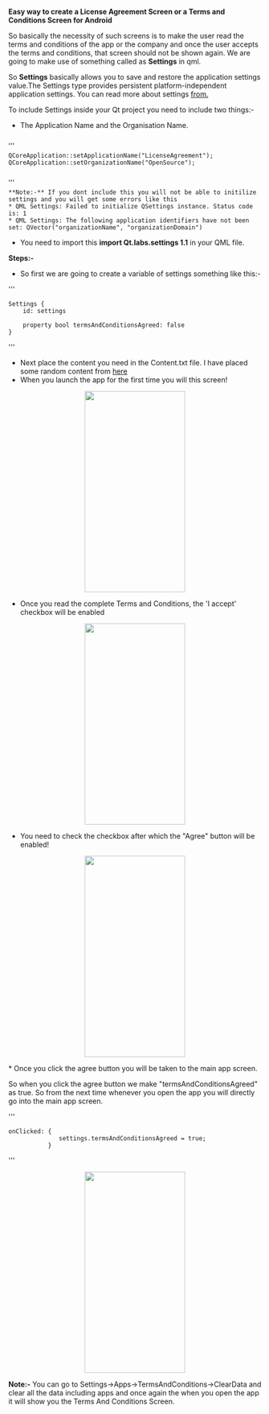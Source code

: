 **Easy way to create a License Agreement Screen or a Terms and Conditions Screen for Android**

So basically the necessity of such screens is to make the user read the terms and conditions of the app or the company and once the user accepts the terms and conditions, that screen should not be shown again. We are going to make use of something called as **Settings** in qml.

So **Settings** basically allows you to save and restore the application settings value.The Settings type provides persistent platform-independent application settings. You can read more about settings [from.](https://doc.qt.io/qt-5/qml-qt-labs-settings-settings.html)

To include Settings inside your Qt project you need to include two things:-
* The Application Name and the Organisation Name.

,,,

    QCoreApplication::setApplicationName("LicenseAgreement");
    QCoreApplication::setOrganizationName("OpenSource");
    
,,,
    
    **Note:-** If you dont include this you will not be able to initilize settings and you will get some errors like this
    * QML Settings: Failed to initialize QSettings instance. Status code is: 1
    * QML Settings: The following application identifiers have not been set: QVector("organizationName", "organizationDomain")

* You need to import this **import Qt.labs.settings 1.1** in your QML file.

**Steps:-**
* So first we are going to create a variable of settings something like this:-

'''

    Settings {
        id: settings

        property bool termsAndConditionsAgreed: false
    }
    
'''
 
* Next place the content you need in the Content.txt file. I have placed some random content from [here](https://en.wikipedia.org/wiki/Qt_(software))
* When you launch the app for the first time you will this screen!
<p align="center">
    <img src="https://user-images.githubusercontent.com/8769408/118407906-82c67980-b6a0-11eb-882d-a158e3cca632.jpg" width="200" height="400"/>
</p>

* Once you read the complete Terms and Conditions, the 'I accept' checkbox will be enabled
<p align="center">
    <img src="https://user-images.githubusercontent.com/8769408/118408048-50694c00-b6a1-11eb-9a2d-7ea70c71f276.jpg" width="200" height="400"/>
</p>

* You need to check the checkbox after which the "Agree" button will be enabled!
<p align="center">
    <img src="https://user-images.githubusercontent.com/8769408/118408115-9faf7c80-b6a1-11eb-97cb-f6c129a5a754.jpg" width="200" height="400"/>
</p>
* Once you click the agree button you will be taken to the main app screen.

So when you click the agree button we make "termsAndConditionsAgreed" as true. So from the next time whenever you open the app you will directly go into the main app screen.

'''

    onClicked: {
                  settings.termsAndConditionsAgreed = true;
               }
            
'''

<p align="center">
    <img src="https://user-images.githubusercontent.com/8769408/118408119-a3db9a00-b6a1-11eb-89ca-547125d1eac5.jpg" width="200" height="400"/>
</p>
    
**Note:-** You can go to Settings->Apps->TermsAndConditions->ClearData and clear all the data including apps and once again the when you open the app it will show you the Terms And Conditions Screen.
